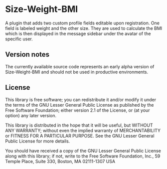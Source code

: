 Size-Weight-BMI
===================

A plugin that adds two custom profile fields editable upon registration.
One field is labeled weight and the other size. They are used to calculate the BMI
which is then displayed in the message sidebar under the avatar of the specific user.

Version notes
-------------

The currently available source code represents an early alpha version of Size-Weight-BMI and should not be used in productive environments.

License
-------

This library is free software; you can redistribute it and/or
modify it under the terms of the GNU Lesser General Public License
as published by the Free Software Foundation; either version 2.1
of the License, or (at your option) any later version.

This library is distributed in the hope that it will be useful,
but WITHOUT ANY WARRANTY; without even the implied warranty of
MERCHANTABILITY or FITNESS FOR A PARTICULAR PURPOSE. See the GNU
Lesser General Public License for more details.

You should have received a copy of the GNU Lesser General Public
License along with this library; if not, write to the Free Software
Foundation, Inc., 59 Temple Place, Suite 330, Boston, MA 02111-1307 USA